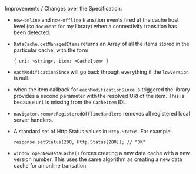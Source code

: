 Improvements / Changes over the Specification:

  - `now-online` and `now-offline` transition events fired at the cache host
    level (so `document` for my library) when a connectivity transition has
    been detected.

  - `DataCache.getManagedItems` returns an Array of all the items stored in
    the particular cache, with the form:

        { uri: <string>, item: <CacheItem> }

  - `eachModificationSince` will go back through everything if the
    `lowVersion` is null.

  - when the item callback for `eachModificationSince` is triggered the library
    provides a second parameter with the resolved URI of the item. This is
    because `uri` is missing from the `CacheItem` IDL.

  - `navigator.removeRegisteredOfflineHandlers` removes all registered
    local server handlers.

  - A standard set of Http Status values in `Http.Status`. For example:
  
        response.setStatus(200, Http.Status[200]); // "OK"

  - `window.openNewDataCache()` forces creating a new data cache with
     a new version number. This uses the same algorithm as creating a
     new data cache for an online transation.
